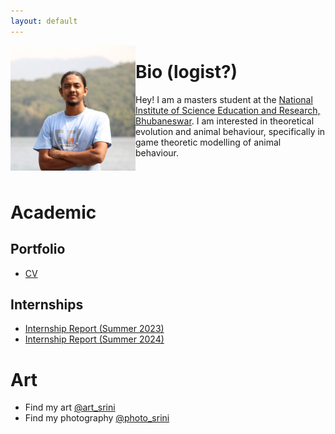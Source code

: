 ```yaml
---
layout: default
---
```

<link rel="shortcut icon" type="image/x-icon" href="assests/img/favicons/favicon.ico">
<img align="left" width="200" height="200" style = "border:10 solid #000000" src="https://github.com/CaptChup/CaptChup.github.io/blob/main/assests/img/img_3106_cropped_compressed.JPG?raw=true">
<!--<p style="text-align: center" width="10" height="10"><img src="https://github.com/CaptChup/CaptChup.github.io/blob/main/assests/img/img_3106_cropped_compressed.JPG?raw=true"></p> -->

<p align=right>
  
# Bio (logist?)
Hey! I am a masters student at the [National Institute of Science Education and Research, Bhubaneswar](https://www.niser.ac.in/). I am interested in theoretical evolution and animal behaviour, specifically in game theoretic modelling of animal behaviour.

<p> &nbsp;</p>

# Academic
## Portfolio
* [CV](academic/curriculum_vitae_compressed.pdf)

## Internships
* [Internship Report (Summer 2023)](academic/summer_internship_report.pdf)
* [Internship Report (Summer 2024)](academic/summer_internship_report_c_l_srinivas_2024_signed_with_ack.pdf)

# Art
* Find my art [@art_srini](https://www.instagram.com/art_srini/)
* Find my photography [@photo_srini](https://www.instagram.com/photo_srini/)
